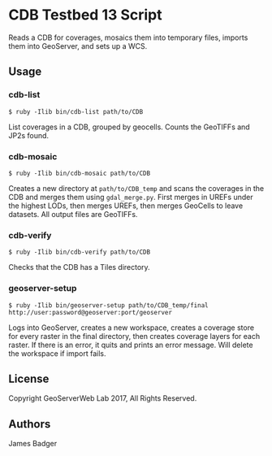 # CDB Testbed 13 Script

Reads a CDB for coverages, mosaics them into temporary files, imports them into GeoServer, and sets up a WCS.

## Usage

### cdb-list

    $ ruby -Ilib bin/cdb-list path/to/CDB

List coverages in a CDB, grouped by geocells. Counts the GeoTIFFs and JP2s found.

### cdb-mosaic

    $ ruby -Ilib bin/cdb-mosaic path/to/CDB

Creates a new directory at `path/to/CDB_temp` and scans the coverages in the CDB and merges them using `gdal_merge.py`. First merges in UREFs under the highest LODs, then merges UREFs, then merges GeoCells to leave datasets. All output files are GeoTIFFs.

### cdb-verify

    $ ruby -Ilib bin/cdb-verify path/to/CDB

Checks that the CDB has a Tiles directory.

### geoserver-setup

    $ ruby -Ilib bin/geoserver-setup path/to/CDB_temp/final http://user:password@geoserver:port/geoserver

Logs into GeoServer, creates a new workspace, creates a coverage store for every raster in the final directory, then creates coverage layers for each raster. If there is an error, it quits and prints an error message. Will delete the workspace if import fails.

## License

Copyright GeoServerWeb Lab 2017, All Rights Reserved.

## Authors

James Badger
